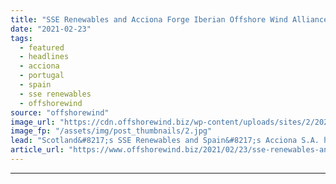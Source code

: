 ```yaml
---
title: "SSE Renewables and Acciona Forge Iberian Offshore Wind Alliance"
date: "2021-02-23"
tags: 
  - featured
  - headlines
  - acciona
  - portugal
  - spain
  - sse renewables
  - offshorewind
source: "offshorewind"
image_url: "https://cdn.offshorewind.biz/wp-content/uploads/sites/2/2021/02/23132003/SSE-Renewables-and-Acciona-Forge-Iberian-Offshore-Wind-Alliance.jpg"
image_fp: "/assets/img/post_thumbnails/2.jpg"
lead: "Scotland&#8217;s SSE Renewables and Spain&#8217;s Acciona S.A. have signed an exclusivity agreement regarding the"
article_url: "https://www.offshorewind.biz/2021/02/23/sse-renewables-and-acciona-forge-iberian-offshore-wind-alliance/"
---
```


---
